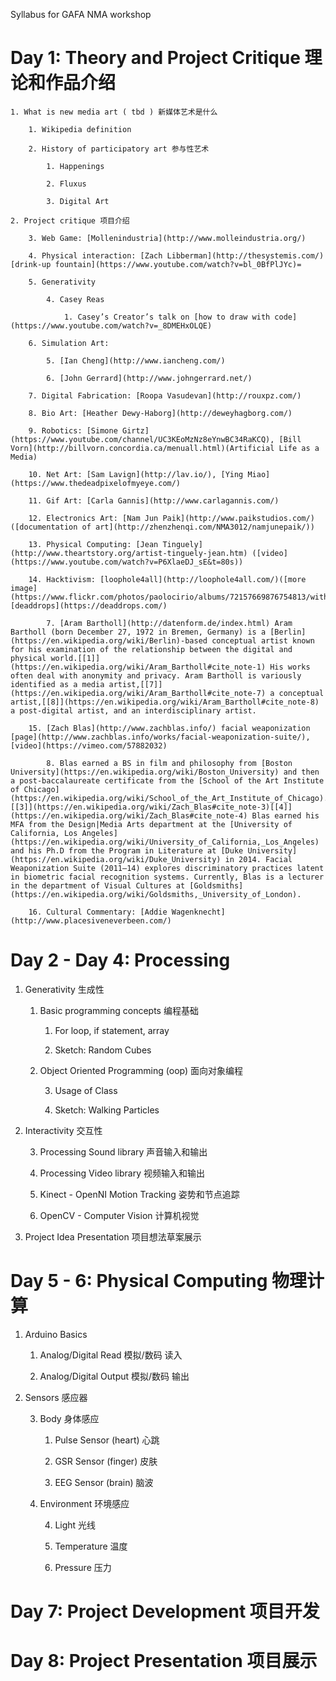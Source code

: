 Syllabus for GAFA NMA workshop

# Day 1: Theory and Project Critique 理论和作品介绍

    1. What is new media art ( tbd ) 新媒体艺术是什么

        1. Wikipedia definition 

        2. History of participatory art 参与性艺术

            1. Happenings 

            2. Fluxus

            3. Digital Art

    2. Project critique 项目介绍

        3. Web Game: [Mollenindustria](http://www.molleindustria.org/) 

        4. Physical interaction: [Zach Libberman](http://thesystemis.com/)   [drink-up fountain](https://www.youtube.com/watch?v=bl_0BfPlJYc)=

        5. Generativity

            4. Casey Reas

                1. Casey’s Creator’s talk on [how to draw with code](https://www.youtube.com/watch?v=_8DMEHxOLQE)

        6. Simulation Art:

            5. [Ian Cheng](http://www.iancheng.com/)

            6. [John Gerrard](http://www.johngerrard.net/) 

        7. Digital Fabrication: [Roopa Vasudevan](http://rouxpz.com/) 

        8. Bio Art: [Heather Dewy-Haborg](http://deweyhagborg.com/)  

        9. Robotics: [Simone Girtz](https://www.youtube.com/channel/UC3KEoMzNz8eYnwBC34RaKCQ), [Bill Vorn](http://billvorn.concordia.ca/menuall.html)(Artificial Life as a Media) 

        10. Net Art: [Sam Lavign](http://lav.io/), [Ying Miao](https://www.thedeadpixelofmyeye.com/)  

        11. Gif Art: [Carla Gannis](http://www.carlagannis.com/) 

        12. Electronics Art: [Nam Jun Paik](http://www.paikstudios.com/) ([documentation of art](http://zhenzhenqi.com/NMA3012/namjunepaik/)) 

        13. Physical Computing: [Jean Tinguely](http://www.theartstory.org/artist-tinguely-jean.htm) ([video](https://www.youtube.com/watch?v=P6XlaeDJ_sE&t=80s)) 

        14. Hacktivism: [loophole4all](http://loophole4all.com/)([more image](https://www.flickr.com/photos/paolocirio/albums/72157669876754813/with/28646642164/)), [deaddrops](https://deaddrops.com/)

            7. [Aram Bartholl](http://datenform.de/index.html) Aram Bartholl (born December 27, 1972 in Bremen, Germany) is a [Berlin](https://en.wikipedia.org/wiki/Berlin)-based conceptual artist known for his examination of the relationship between the digital and physical world.[[1]](https://en.wikipedia.org/wiki/Aram_Bartholl#cite_note-1) His works often deal with anonymity and privacy. Aram Bartholl is variously identified as a media artist,[[7]](https://en.wikipedia.org/wiki/Aram_Bartholl#cite_note-7) a conceptual artist,[[8]](https://en.wikipedia.org/wiki/Aram_Bartholl#cite_note-8) a post-digital artist, and an interdisciplinary artist.

        15. [Zach Blas](http://www.zachblas.info/) facial weaponization [page](http://www.zachblas.info/works/facial-weaponization-suite/), [video](https://vimeo.com/57882032) 

            8. Blas earned a BS in film and philosophy from [Boston University](https://en.wikipedia.org/wiki/Boston_University) and then a post-baccalaureate certificate from the [School of the Art Institute of Chicago](https://en.wikipedia.org/wiki/School_of_the_Art_Institute_of_Chicago).[[3]](https://en.wikipedia.org/wiki/Zach_Blas#cite_note-3)[[4]](https://en.wikipedia.org/wiki/Zach_Blas#cite_note-4) Blas earned his MFA from the Design|Media Arts department at the [University of California, Los Angeles](https://en.wikipedia.org/wiki/University_of_California,_Los_Angeles) and his Ph.D from the Program in Literature at [Duke University](https://en.wikipedia.org/wiki/Duke_University) in 2014. Facial Weaponization Suite (2011–14) explores discriminatory practices latent in biometric facial recognition systems. Currently, Blas is a lecturer in the department of Visual Cultures at [Goldsmiths](https://en.wikipedia.org/wiki/Goldsmiths,_University_of_London).

        16. Cultural Commentary: [Addie Wagenknecht](http://www.placesiveneverbeen.com/) 

# Day 2 - Day 4: Processing

1. Generativity 生成性

    1. Basic programming concepts 编程基础

        1. For loop, if statement, array

        2. Sketch: Random Cubes

    2. Object Oriented Programming (oop) 面向对象编程

        3. Usage of Class

        4. Sketch: Walking Particles

2. Interactivity 交互性

    3. Processing Sound library 声音输入和输出

    4. Processing Video library 视频输入和输出

    5. Kinect - OpenNI Motion Tracking 姿势和节点追踪

    6. OpenCV - Computer Vision 计算机视觉

3. Project Idea Presentation  项目想法草案展示

# Day 5 - 6: Physical Computing 物理计算 

1. Arduino Basics 

    1. Analog/Digital Read 模拟/数码 读入

    2. Analog/Digital Output 模拟/数码 输出

2. Sensors 感应器

    3. Body 身体感应

        1. Pulse Sensor (heart) 心跳

        2. GSR Sensor (finger) 皮肤

        3. EEG Sensor (brain) 脑波

    4. Environment 环境感应

        4. Light 光线

        5. Temperature 温度

        6. Pressure 压力

# Day 7: Project Development 项目开发

# Day 8: Project Presentation 项目展示

